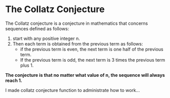 # The Collatz Conjecture

The Collatz conjecture is a conjecture in mathematics that concerns sequences defined as follows:
1. start with any positive integer n.
2. Then each term is obtained from the previous term as follows:
    * if the previous term is even, the next term is one half of the previous term.
   * If the previous term is odd, the next term is 3 times the previous term plus 1.
    
**The conjecture is that no matter what value of n, the sequence will always reach 1.**

I made collatz conjecture function to administrate how to work...
